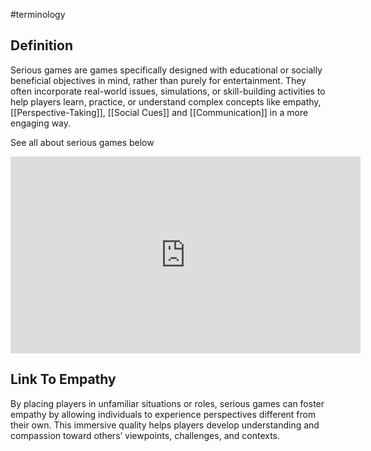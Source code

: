 #terminology 

## Definition

Serious games are games specifically designed with educational or socially beneficial objectives in mind, rather than purely for entertainment. They often incorporate real-world issues, simulations, or skill-building activities to help players learn, practice, or understand complex concepts like empathy, [[Perspective-Taking]], [[Social Cues]] and [[Communication]] in a more engaging way.


See all about serious games below 

<iframe width="560" height="315" src="https://www.youtube.com/embed/JmG3fdptY_k" title="YouTube video player" frameborder="0" allow="accelerometer; clipboard-write; encrypted-media; gyroscope; picture-in-picture; web-share" referrerpolicy="strict-origin-when-cross-origin" allowfullscreen></iframe>


## Link To Empathy 

By placing players in unfamiliar situations or roles, serious games can foster empathy by allowing individuals to experience perspectives different from their own. This immersive quality helps players develop understanding and compassion toward others’ viewpoints, challenges, and contexts.




